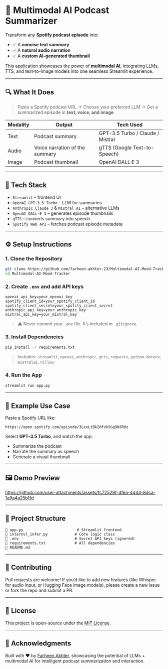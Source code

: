 # 🎿 Multimodal AI Podcast Summarizer

Transform any **Spotify podcast episode** into:
- ✅ A **concise text summary**
- ✅ A **natural audio narration**
- ✅ A **custom AI-generated thumbnail**

This application showcases the power of **multimodal AI**, integrating LLMs, TTS, and text-to-image models into one seamless Streamlit experience.

---

## 🔍 What It Does

> Paste a Spotify podcast URL → Choose your preferred LLM → Get a summarized episode in **text, voice, and image**.

| Modality | Output                           | Tech Used               |
|----------|----------------------------------|--------------------------|
| Text     | Podcast summary                  | GPT-3.5 Turbo / Claude / Mistral |
| Audio    | Voice narration of the summary   | gTTS (Google Text-to-Speech)     |
| Image    | Podcast thumbnail                | OpenAI DALL·E 3                |

---

## 💠 Tech Stack

- `Streamlit` – frontend UI
- `OpenAI GPT-3.5 Turbo` – LLM for summaries
- `Anthropic Claude 3` & `Mistral AI` – alternative LLMs
- `OpenAI DALL·E 3` – generates episode thumbnails
- `gTTS` – converts summary into speech
- `Spotify Web API` – fetches podcast episode metadata

---

## ⚙️ Setup Instructions

### 1. Clone the Repository

```bash
git clone https://github.com/farheen-akhter-23/Multimodal-AI-Mood-Tracker.git
cd Multimodal-AI-Mood-Tracker
```

### 2. Create `.env` and add API keys

```env
openai_api_key=your_openai_key
spotify_client_id=your_spotify_client_id
spotify_client_secret=your_spotify_client_secret
anthropic_api_key=your_anthropic_key
mistral_api_key=your_mistral_key
```

> ⚠️ Never commit your `.env` file. It’s included in `.gitignore`.

### 3. Install Dependencies

```bash
pip install -r requirements.txt
```

> Includes: `streamlit`, `openai`, `anthropic`, `gtts`, `requests`, `python-dotenv`, `mistralai`, `Pillow`

### 4. Run the App

```bash
streamlit run app.py
```

---

## 🧠 Example Use Case

Paste a Spotify URL like:

```
https://open.spotify.com/episode/3LxxLtBkZdfxk5Gg9N3R0z
```

Select **GPT-3.5 Turbo**, and watch the app:
- Summarize the podcast
- Narrate the summary as speech
- Generate a visual thumbnail

---

## 🖼 Demo Preview

https://github.com/user-attachments/assets/fc72529f-4fea-4d44-8dca-1a9a4a25b1fd

---

## 📁 Project Structure

```
👃 app.py                        # Streamlit frontend
👃 internvl_infer.py            # Core logic class
👃 .env                         # Secret API keys (ignored)
👃 requirements.txt             # All dependencies
👃 README.md
```

---

## 🤝 Contributing

Pull requests are welcome! If you’d like to add new features (like Whisper for audio input, or Hugging Face image models), please create a new issue or fork the repo and submit a PR.

---

## 📄 License

This project is open-source under the [MIT License](LICENSE).

---

## 🙌 Acknowledgments

Built with ❤️ by [Farheen Akhter](https://github.com/farheen-akhter-23), showcasing the potential of LLMs + multimodal AI for intelligent podcast summarization and interaction.

